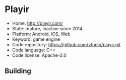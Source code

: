 # Playir

- Home: http://playir.com/
- State: mature, inactive since 2014
- Platform: Android, iOS, Web
- Keyword: game engine
- Code repository: https://github.com/vtudio/playir.git
- Code language: C++
- Code license: Apache-2.0

## Building
